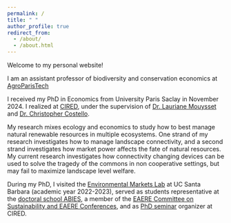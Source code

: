 ```yaml
---
permalink: /
title: " "
author_profile: true
redirect_from: 
  - /about/
  - /about.html
---
```


Welcome to my personal website!

I am an assistant professor of biodiversity and conservation economics at [AgroParisTech](https://www.agroparistech.fr/)

I received my PhD in Economics from University Paris Saclay in November 2024. I realized at [CIRED](https://www.centre-cired.fr/en/), under the supervision of [Dr. Lauriane Mouysset](https://laurianemouysset.wordpress.com/) and [Dr. Christopher Costello](http://www.christopherjcostello.com/). 

My research mixes ecology and economics to study how to best manage natural renewable resources in multiple ecosystems. One strand of my research investigates how to manage landscape connectivity, and a second strand investigates how market power affects the fate of natural resources. My current research investigates how connectivity changing devices can be used to solve the tragedy of the commons in non cooperative settings, but may fail to maximize landscape level welfare. 

During my PhD, I visited the [Environmental Markets Lab](https://emlab.ucsb.edu/) at UC Santa Barbara (academic year 2022-2023), served as students representative at the [doctoral school ABIES](https://abies.agroparistech.fr/), a member of the [EAERE Committee on Sustainability and EAERE Conferences](https://www.eaere.org/committee-on-sustainability-and-eaere-conferences/#:~:text=The%20Committee%20on%20Sustainability%20and,by%20participants%2C%20the%20criteria%20for), and as [PhD seminar](https://www.centre-cired.fr/seminaire-des-doctorants/) organizer at CIRED. 


